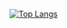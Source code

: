 [![Top Langs](https://github-readme-stats.vercel.app/api/top-langs/?username=f3di006)](https://github.com/anuraghazra/github-readme-stats)
